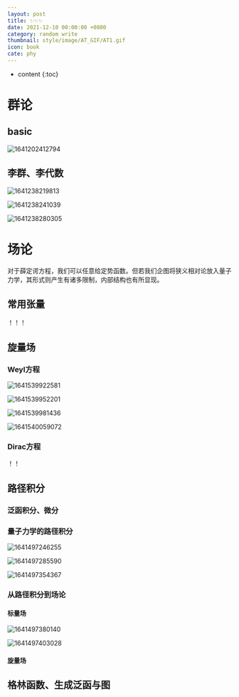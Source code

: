 ```yaml
---
layout: post
title: ✨✨✨
date: 2021-12-10 00:00:00 +0800
category: random write
thumbnail: style/image/AT_GIF/AT1.gif
icon: book
cate: phy
---
```


* content
{:toc}



# 群论

## basic

![1641202412794](style/image/ALL_MD_PIC/1641202412794.png)

## 李群、李代数

![1641238219813](style/image/ALL_MD_PIC/1641238219813.png)

![1641238241039](style/image/ALL_MD_PIC/1641238241039.png)

![1641238280305](style/image/ALL_MD_PIC/1641238280305.png)




# 场论

对于薛定谔方程，我们可以任意给定势函数。但若我们企图将狭义相对论放入量子力学，其形式则产生有诸多限制，内部结构也有所显现。


## 常用张量
！！！




## 旋量场

### Weyl方程

![1641539922581](style/image/ALL_MD_PIC/1641539922581.png)

![1641539952201](style/image/ALL_MD_PIC/1641539952201.png)

![1641539981436](style/image/ALL_MD_PIC/1641539981436.png)

![1641540059072](style/image/ALL_MD_PIC/1641540059072.png)

### Dirac方程
！！

## 路径积分

### 泛函积分、微分

### 量子力学的路径积分


![1641497246255](style/image/ALL_MD_PIC/1641497246255.png)

![1641497285590](style/image/ALL_MD_PIC/1641497285590.png)

![1641497354367](style/image/ALL_MD_PIC/1641497354367.png)



### 从路径积分到场论

#### 标量场

![1641497380140](style/image/ALL_MD_PIC/1641497380140.png)

![1641497403028](style/image/ALL_MD_PIC/1641497403028.png)


#### 旋量场

## 格林函数、生成泛函与图









<script>
$(".post-content p img").css("filter","invert(1)");
</script>